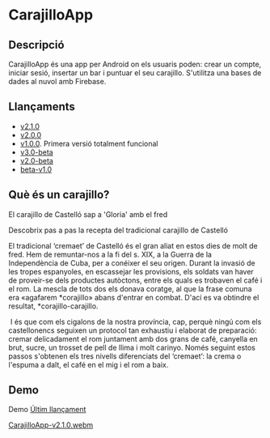 # CarajilloApp

## Descripció

CarajilloApp és una app per Android on els usuaris poden: crear un compte, iniciar sesió, insertar un bar i puntuar el seu carajillo. S'utilitza una bases de dades al nuvol amb Firebase.

## Llançaments
- [v2.1.0](https://github.com/abeltran10/CarajilloApp/releases/tag/v2.1.0)
- [v2.0.0](https://github.com/abeltran10/CarajilloApp/releases/tag/v2.0.0)
- [v1.0.0](https://github.com/abeltran10/CarajilloApp/releases/tag/v1.0.0). Primera versió totalment funcional
- [v3.0-beta](https://github.com/abeltran10/CarajilloApp/releases/tag/v3.0-beta)
- [v2.0-beta](https://github.com/abeltran10/CarajilloApp/releases/tag/v2.0-beta)
- [beta-v1.0](https://github.com/abeltran10/CarajilloApp/releases/tag/beta-v1.0)

## Què és un carajillo?

El carajillo de Castelló sap a 'Gloria' amb el fred

Descobrix pas a pas la recepta del tradicional carajillo de Castelló 

El tradicional ‘cremaet’ de Castelló és el gran aliat en estos dies de molt de fred. Hem de remuntar-nos a la fi del s. XIX, a la Guerra de la Independència de Cuba, per a conéixer el seu origen. Durant la invasió de les tropes espanyoles, en escassejar les provisions, els soldats van haver de proveir-se dels productes autòctons, entre els quals es trobaven el café i el rom. La mescla de tots dos els donava coratge, al que la frase comuna era «agafarem *corajillo» abans d'entrar en combat. D'ací es va obtindre el resultat, *corajillo-carajillo.

‪
I és que com els cigalons de la nostra província, cap, perquè ningú com els castellonencs seguixen un protocol tan exhaustiu i elaborat de preparació: cremar delicadament el rom juntament amb dos grans de café, canyella en brut, sucre, un trosset de pell de llima i molt carinyo. Només seguint estos passos s'obtenen els tres nivells diferenciats del ‘cremaet’: la crema o l'espuma a dalt, el café en el mig i el rom a baix.

## Demo

Demo [Últim llançament](https://github.com/abeltran10/CarajilloApp/releases/tag/v2.1.0)

[CarajilloApp-v2.1.0.webm](https://github.com/user-attachments/assets/60583926-d29a-4ffc-8568-657f712d8564)


